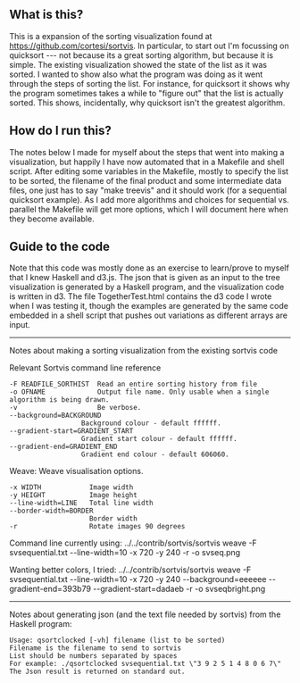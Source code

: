 What is this?
------------

This is a expansion of the sorting visualization found at https://github.com/cortesi/sortvis. In particular, to start out I'm focussing on quicksort --- not because its a great sorting algorithm, but because it is simple. The existing visualization showed the state of the list as it was sorted. I wanted to show also what the program was doing as it went through the steps of sorting the list. For instance, for quicksort it shows why the program sometimes takes a while to "figure out" that the list is actually sorted. This shows, incidentally, why quicksort isn't the greatest algorithm. 

How do I run this?
------------------

The notes below I made for myself about the steps that went into making a visualization, but happily I have now automated that in a Makefile and shell script. After editing some variables in the Makefile, mostly to specify the list to be sorted, the filename of the final product and some intermediate data files, one just has to say "make treevis" and it should work (for a sequential quicksort example). As I add more algorithms and choices for sequential vs. parallel the Makefile will get more options, which I will document here when they become available. 

Guide to the code
----------------

Note that this code was mostly done as an exercise to learn/prove to myself that I knew Haskell and d3.js. The json that is given as an input to the tree visualization is generated by a Haskell program, and the visualization code is written in d3. The file TogetherTest.html contains the d3 code I wrote when I was testing it, though the examples are generated by the same code embedded in a shell script that pushes out variations as different arrays are input. 

------------------------------------------------------------------

Notes about making a sorting visualization from the existing sortvis code

Relevant Sortvis command line reference

    -F READFILE_SORTHIST  Read an entire sorting history from file
    -o OFNAME             Output file name. Only usable when a single algorithm is being drawn.
    -v                    Be verbose.
    --background=BACKGROUND
                      Background colour - default ffffff.
    --gradient-start=GRADIENT_START
                      Gradient start colour - default ffffff.
    --gradient-end=GRADIENT_END
                      Gradient end colour - default 606060.
  
 Weave:
    Weave visualisation options.

    -x WIDTH            Image width
    -y HEIGHT           Image height
    --line-width=LINE   Total line width
    --border-width=BORDER
                        Border width
    -r                  Rotate images 90 degrees

Command line currently using: 
  ../../contrib/sortvis/sortvis weave -F svsequential.txt --line-width=10 -x 720 -y 240 -r -o svseq.png

Wanting better colors, I tried:
  ../../contrib/sortvis/sortvis weave -F svsequential.txt --line-width=10 -x 720 -y 240 --background=eeeeee --gradient-end=393b79 --gradient-start=dadaeb -r -o svseqbright.png 

--------------------------------------------------------------

Notes about generating json (and the text file needed by sortvis) from the Haskell program: 

    Usage: qsortclocked [-vh] filename (list to be sorted)
    Filename is the filename to send to sortvis
    List should be numbers separated by spaces 
    For example: ./qsortclocked svsequential.txt \"3 9 2 5 1 4 8 0 6 7\"
    The Json result is returned on standard out. 